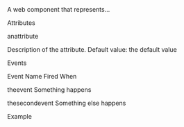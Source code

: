 <my-component>
A web component that represents...

Attributes

anattribute

Description of the attribute.
Default value: the default value

Events



Event Name
Fired When




theevent
Something happens


thesecondevent
Something else happens




Example

<my-component></my-component>
 